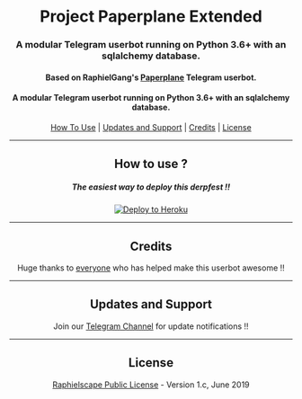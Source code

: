 <h1 align="center">Project Paperplane Extended</h1>
<h3 align="center">A modular Telegram userbot running on Python 3.6+ with an sqlalchemy database.</h3>
<h4 align="center">Based on RaphielGang's <a href="https://github.com/RaphielGang/Telegram-UserBot">Paperplane</a> Telegram userbot.</h4>
<h4 align="center">A modular Telegram userbot running on Python 3.6+ with an sqlalchemy database.</h4>
<p align="center"><a href="#how-to-use">How To Use</a> | <a href="#updates-and-suport">Updates and Support</a> | <a href="#credits">Credits</a> | <a href="#license">License</a></p>
<hr />
<h2 align="center">How to use ?</h2>
<h5 align="center">The easiest way to deploy this derpfest !!</h5>
<p align="center"><a href="https://github.com/AvinashReddy3108/PaperplaneExtended/stargazers"> <img src="https://www.herokucdn.com/deploy/button.svg" alt="Deploy to Heroku" /></a></p>
<hr />
<h2 align="center">Credits</h2>
<p style="text-align: center;">Huge thanks to <a href="https://github.com/AvinashReddy3108/PaperplaneExtended/graphs/contributors">everyone</a> who has helped make this userbot awesome !!</p>
<hr />
<h2 align="center">Updates and Support</h2>
<p style="text-align: center;">Join our <a href="https://t.me/PaperplaneExtended">Telegram Channel</a> for update notifications !!</p>
<hr />
<h2 align="center">License</h2>
<p style="text-align: center;"><a href="https://github.com/AvinashReddy3108/PaperplaneExtended/blob/sql-extended/LICENSE">Raphielscape Public License</a> - Version 1.c, June 2019</p>
